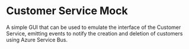 # Customer Service Mock

A simple GUI that can be used to emulate the interface of the Customer Service, emitting events to notify the creation and deletion of customers using Azure Service Bus.
